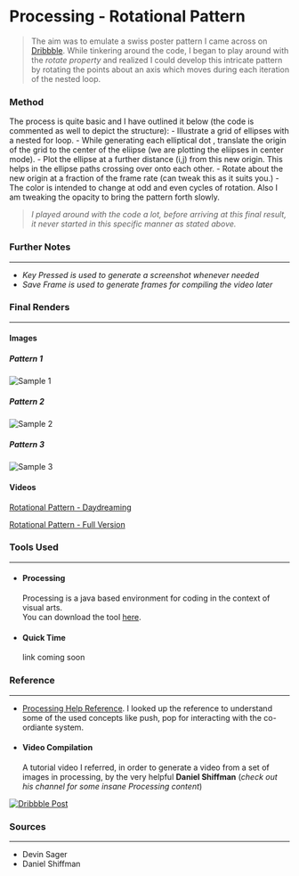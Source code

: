 # Processing - Rotational Pattern

> The aim was to emulate a swiss poster pattern I came across on [Dribbble](https://dribbble.com/shots/2198020-This-Station-Is-Non-Operational-At-The-Drive-In).
While tinkering around the code, I began to play around with the *rotate property* and realized I could develop this intricate pattern by rotating the points about an axis which moves during each iteration of the nested loop.

### Method

The process is quite basic and I have outlined it below (the code is commented as well to depict the structure):
 	- Illustrate a grid of ellipses with a nested for loop.
 	- While generating each elliptical dot , translate the origin of the grid to the center of the eliipse (we are plotting the eliipses in center mode).
 	- Plot the ellipse at a further distance (i,j) from this new origin. This helps in the ellipse paths crossing over onto each other.
	- Rotate about the new origin at a fraction of the frame rate (can tweak this as it suits you.)
	- The color is intended to change at odd and even cycles of rotation. Also I am tweaking the opacity to bring the pattern forth slowly.

 > *I played around with the code a lot, before arriving at this final result, it never started in this specific manner as stated above.*

### Further Notes
---
  - *Key Pressed is used to generate a screenshot whenever needed*
  - *Save Frame is used to generate frames for compiling the video later*
  

### Final Renders
---
#### Images

##### Pattern 1
![Sample 1](https://github.com/IllusionInk/Processing_Rotational-Pattern/blob/master/Art%20Renders/Pattern_1.jpg)

##### Pattern 2
![Sample 2](https://github.com/IllusionInk/Processing_Rotational-Pattern/blob/master/Art%20Renders/Pattern_2.jpg)

##### Pattern 3
![Sample 3](https://github.com/IllusionInk/Processing_Rotational-Pattern/blob/master/Art%20Renders/Pattern_3.png)


#### Videos


[Rotational Pattern - Daydreaming](https://vimeo.com/184175456)

[Rotational Pattern - Full Version](https://vimeo.com/184175457)


### Tools Used
---

 - #### Processing
   Processing is a java based environment for coding in the context of visual arts.  
   You can download the tool [here](https://processing.org/download/).

 - #### Quick Time
   link coming soon



### Reference
---
 - [Processing Help Reference](https://processing.org/reference).
   I looked up the reference to understand some of the used concepts like push, pop for interacting with the co-ordiante system.

 - #### Video Compilation
   A tutorial video I referred, in order to generate a video from a set of images in processing, by the very helpful **Daniel Shiffman** (*check out his channel for some insane Processing content*)

[![Dribbble Post](http://img.youtube.com/vi/YOUTUBE_VIDEO_ID_HERE/0.jpg)](http://www.youtube.com/watch?v=YOUTUBE_VIDEO_ID_HERE)

### Sources
---
-  Devin Sager
-  Daniel Shiffman